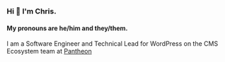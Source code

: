 ### Hi 👋 I'm Chris.

#### My pronouns are he/him and they/them.

I am a <!-- break up titles/company to make version controlling easier -->
Software Engineer
and Technical Lead for WordPress
on the CMS Ecosystem team
at [Pantheon](https://pantheon.io)

<!--
**jazzsequence/jazzsequence** is a ✨ _special_ ✨ repository because its `README.md` (this file) appears on your GitHub profile.

Here are some ideas to get you started:

- 🔭 I’m currently working on ...
- 🌱 I’m currently learning ...
- 👯 I’m looking to collaborate on ...
- 🤔 I’m looking for help with ...
- 💬 Ask me about ...
- 📫 How to reach me: ...
- 😄 Pronouns: ...
- ⚡ Fun fact: ...
-->
